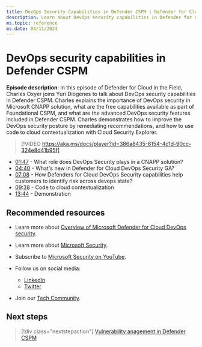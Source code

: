 ```yaml
---
title: DevOps Security Capabilities in Defender CSPM | Defender for Cloud in the field
description: Learn about DevOps security capabilities in Defender for Cloud.
ms.topic: reference
ms.date: 04/11/2024
---
```


# DevOps security capabilities in Defender CSPM

**Episode description**: In this episode of Defender for Cloud in the Field, Charles Oxyer joins Yuri Diogenes to talk about DevOps security capabilities in Defender CSPM. Charles explains the importance of DevOps security in Microsoft CNAPP solution, what are the free capabilities available as part of Foundational CSPM, and what are the advanced DevOps security features included in Defender CSPM. Charles demonstrates how to improve the DevOps security posture by remediating recommendations, and how to use code to cloud contextualization with Cloud Security Explorer.

> [!VIDEO https://aka.ms/docs/player?id=386a8435-8154-4c1d-90cc-324e8d41b95f]

- [01:47](/shows/mdc-in-the-field/devops-security#time=01m54s) - What role does DevOps Security plays in a CNAPP solution?
- [04:40](/shows/mdc-in-the-field/devops-security#time=04m40s) - What's new in Defender for Cloud DevOps Security GA?
- [07:08](/shows/mdc-in-the-field/devops-security#time=07m08s) - How Defenders for Cloud DevOps Security capabilities help customers to identify risk across devops state?
- [09:38](/shows/mdc-in-the-field/devops-security#time=09m38s) - Code to cloud contextualization
- [13:44](/shows/mdc-in-the-field/devops-security#time=13m44s) - Demonstration

## Recommended resources

- Learn more about [Overview of Microsoft Defender for Cloud DevOps security](defender-for-devops-introduction.md).
- Learn more about [Microsoft Security](https://msft.it/6002T9HQY).
- Subscribe to [Microsoft Security on YouTube](https://www.youtube.com/playlist?list=PL3ZTgFEc7LysiX4PfHhdJPR7S8mGO14YS).

- Follow us on social media:

  - [LinkedIn](https://www.linkedin.com/showcase/microsoft-security/)
  - [Twitter](https://twitter.com/msftsecurity)

- Join our [Tech Community](https://aka.ms/SecurityTechCommunity).

## Next steps

> [!div class="nextstepaction"]
> [Vulnerability anagement in Defender CSPM](episode-forty-seven.md)
